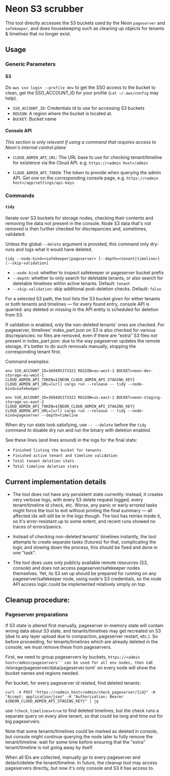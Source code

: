 # Neon S3 scrubber

This tool directly accesses the S3 buckets used by the Neon `pageserver`
and `safekeeper`, and does housekeeping such as cleaning up objects for tenants & timelines that no longer exist.

## Usage

### Generic Parameters

#### S3

Do `aws sso login --profile dev` to get the SSO access to the bucket to clean, get the SSO_ACCOUNT_ID for your profile (`cat ~/.aws/config` may help).

- `SSO_ACCOUNT_ID`: Credentials id to use for accessing S3 buckets
- `REGION`: A region where the bucket is located at.
- `BUCKET`: Bucket name

#### Console API

_This section is only relevant if using a command that requires access to Neon's internal control plane_

- `CLOUD_ADMIN_API_URL`: The URL base to use for checking tenant/timeline for existence via the Cloud API.  e.g. `https://<admin host>/admin`

- `CLOUD_ADMIN_API_TOKEN`: The token to provide when querying the admin API. Get one on the corresponding console page, e.g. `https://<admin host>/app/settings/api-keys`

### Commands

#### `tidy`

Iterate over S3 buckets for storage nodes, checking their contents and removing the data not present in the console. Node S3 data that's not removed is then further checked for discrepancies and, sometimes, validated.

Unless the global `--delete` argument is provided, this command only dry-runs and logs
what it would have deleted.

```
tidy --node-kind=<safekeeper|pageserver> [--depth=<tenant|timeline>] [--skip-validation]
```

- `--node-kind`: whether to inspect safekeeper or pageserver bucket prefix
- `--depth`: whether to only search for deletable tenants, or also search for
  deletable timelines within active tenants. Default: `tenant`
- `--skip-validation`: skip additional post-deletion checks. Default: `false`

For a selected S3 path, the tool lists the S3 bucket given for either tenants or both tenants and timelines — for every found entry, console API is queried: any deleted or missing in the API entity is scheduled for deletion from S3.

If validation is enabled, only the non-deleted tenants' ones are checked.
For pageserver, timelines' index_part.json on S3 is also checked for various discrepancies: no files are removed, even if there are "extra" S3 files not present in index_part.json: due to the way pageserver updates the remote storage, it's better to do such removals manually, stopping the corresponding tenant first.

Command examples:

`env SSO_ACCOUNT_ID=369495373322 REGION=eu-west-1 BUCKET=neon-dev-storage-eu-west-1 CLOUD_ADMIN_API_TOKEN=${NEON_CLOUD_ADMIN_API_STAGING_KEY} CLOUD_ADMIN_API_URL=[url] cargo run --release -- tidy --node-kind=safekeeper`

`env SSO_ACCOUNT_ID=369495373322 REGION=us-east-2 BUCKET=neon-staging-storage-us-east-2 CLOUD_ADMIN_API_TOKEN=${NEON_CLOUD_ADMIN_API_STAGING_KEY} CLOUD_ADMIN_API_URL=[url] cargo run --release -- tidy --node-kind=pageserver --depth=timeline`

When dry run stats look satisfying, use `-- --delete` before the `tidy` command to
disable dry run and run the binary with deletion enabled.

See these lines (and lines around) in the logs for the final stats:

- `Finished listing the bucket for tenants`
- `Finished active tenant and timeline validation`
- `Total tenant deletion stats`
- `Total timeline deletion stats`

## Current implementation details

- The tool does not have any persistent state currently: instead, it creates very verbose logs, with every S3 delete request logged, every tenant/timeline id check, etc.
  Worse, any panic or early errored tasks might force the tool to exit without printing the final summary — all affected ids will still be in the logs though. The tool has retries inside it, so it's error-resistant up to some extent, and recent runs showed no traces of errors/panics.

- Instead of checking non-deleted tenants' timelines instantly, the tool attempts to create separate tasks (futures) for that,
  complicating the logic and slowing down the process, this should be fixed and done in one "task".

- The tool does uses only publicly available remote resources (S3, console) and does not access pageserver/safekeeper nodes themselves.
  Yet, its S3 set up should be prepared for running on any pageserver/safekeeper node, using node's S3 credentials, so the node API access logic could be implemented relatively simply on top.

## Cleanup procedure:

### Pageserver preparations

If S3 state is altered first manually, pageserver in-memory state will contain wrong data about S3 state, and tenants/timelines may get recreated on S3 (due to any layer upload due to compaction, pageserver restart, etc.). So before proceeding, for tenants/timelines which are already deleted in the console, we must remove these from pageservers.

First, we need to group pageservers by buckets, `https://<admin host>/admin/pageservers`` can be used for all env nodes, then `cat /storage/pageserver/data/pageserver.toml` on every node will show the bucket names and regions needed.

Per bucket, for every pageserver id related, find deleted tenants:

`curl -X POST "https://<admin_host>/admin/check_pageserver/{id}" -H "Accept: application/json" -H "Authorization: Bearer ${NEON_CLOUD_ADMIN_API_STAGING_KEY}" | jq`

use `?check_timelines=true` to find deleted timelines, but the check runs a separate query on every alive tenant, so that could be long and time out for big pageservers.

Note that some tenants/timelines could be marked as deleted in console, but console might continue querying the node later to fully remove the tenant/timeline: wait for some time before ensuring that the "extra" tenant/timeline is not going away by itself.

When all IDs are collected, manually go to every pageserver and detach/delete the tenant/timeline.
In future, the cleanup tool may access pageservers directly, but now it's only console and S3 it has access to.
